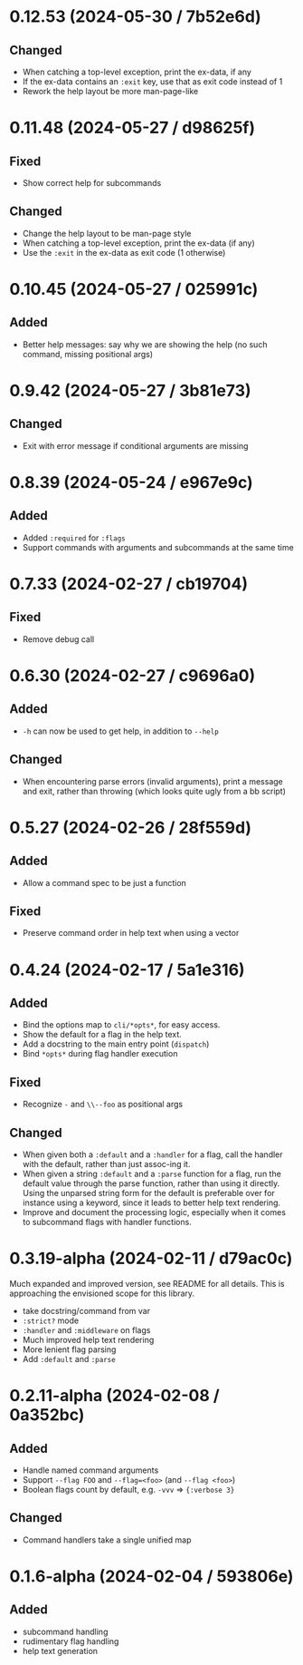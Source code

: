 # 0.12.53 (2024-05-30 / 7b52e6d)

## Changed

- When catching a top-level exception, print the ex-data, if any
- If the ex-data contains an `:exit` key, use that as exit code instead of 1
- Rework the help layout be more man-page-like
    
# 0.11.48 (2024-05-27 / d98625f)

## Fixed

- Show correct help for subcommands

## Changed

- Change the help layout to be man-page style
- When catching a top-level exception, print the ex-data (if any)
- Use the `:exit` in the ex-data as exit code (1 otherwise)

# 0.10.45 (2024-05-27 / 025991c)

## Added

- Better help messages: say why we are showing the help (no such command,
  missing positional args)

# 0.9.42 (2024-05-27 / 3b81e73)

## Changed

- Exit with error message if conditional arguments are missing

# 0.8.39 (2024-05-24 / e967e9c)

## Added

- Added `:required` for `:flags`
- Support commands with arguments and subcommands at the same time

# 0.7.33 (2024-02-27 / cb19704)

## Fixed

- Remove debug call

# 0.6.30 (2024-02-27 / c9696a0)

## Added

- `-h` can now be used to get help, in addition to `--help`

## Changed

- When encountering parse errors (invalid arguments), print a message and exit,
  rather than throwing (which looks quite ugly from a bb script)

# 0.5.27 (2024-02-26 / 28f559d)

## Added

- Allow a command spec to be just a function

## Fixed

- Preserve command order in help text when using a vector

# 0.4.24 (2024-02-17 / 5a1e316)

## Added

- Bind the options map to `cli/*opts*`, for easy access.
- Show the default for a flag in the help text.
- Add a docstring to the main entry point (`dispatch`)
- Bind `*opts*` during flag handler execution

## Fixed

- Recognize `-` and `\\--foo` as positional args

## Changed

- When given both a `:default` and a `:handler` for a flag, call the handler
  with the default, rather than just assoc-ing it.
- When given a string `:default` and a `:parse` function for a flag, run the
  default value through the parse function, rather than using it directly. Using
  the unparsed string form for the default is preferable over for instance using
  a keyword, since it leads to better help text rendering.
- Improve and document the processing logic, especially when it comes to
  subcommand flags with handler functions.

# 0.3.19-alpha (2024-02-11 / d79ac0c)

Much expanded and improved version, see README for all details. This is
approaching the envisioned scope for this library.

- take docstring/command from var
- `:strict?` mode
- `:handler` and `:middleware` on flags
- Much improved help text rendering
- More lenient flag parsing
- Add `:default` and `:parse`

# 0.2.11-alpha (2024-02-08 / 0a352bc)

## Added

- Handle named command arguments
- Support `--flag FOO` and `--flag=<foo>` (and `--flag <foo>`)
- Boolean flags count by default, e.g. `-vvv` => `{:verbose 3}`

## Changed

- Command handlers take a single unified map

# 0.1.6-alpha (2024-02-04 / 593806e)

## Added

- subcommand handling 
- rudimentary flag handling
- help text generation

